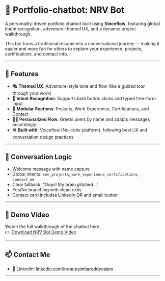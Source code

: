 # 🤖 Portfolio-chatbot: NRV Bot

A personality-driven portfolio chatbot built using **Voiceflow**, featuring global intent recognition, adventure-themed UX, and a dynamic project walkthrough.

This bot turns a traditional resume into a conversational journey — making it easier and more fun for others to explore your experience, projects, certifications, and contact info.

---

## 🌟 Features

- 🎭 **Themed UX**: Adventure-style tone and flow (like a guided tour through your work)
- 🧠 **Intent Recognition**: Supports both button clicks and typed free-form input
- 📁 **Modular Sections**: Projects, Work Experience, Certifications, and Contact
- 🙋‍♂️ **Personalized Flow**: Greets users by name and adapts messages accordingly
- 🛠️ **Built with**: Voiceflow (No-code platform), following best UX and conversation design practices

---

## 🧭 Conversation Logic

- Welcome message with name capture
- Global intents: `see_projects`, `work_experience`, `certifications`, `contact_me`
- Clear fallback: “Oops! My brain glitched…”
- Yes/No branching with clean exits
- Contact card includes LinkedIn QR and email button

---

## 🎥 Demo Video

Watch the full walkthrough of the chatbot here:  
👉 [Download NRV Bot Demo Video](https://github.com/narasimhareddyvalam/Portfolio-chatbot/releases/latest)

---

## 📫 Contact Me

- 🔗 LinkedIn: [linkedin.com/in/narasimhareddyvalam](https://www.linkedin.com/in/narasimhareddyvalam)

---
